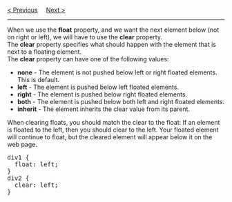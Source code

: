 <a href="/CSS/Float/Main.md">&lt; Previous</a>
&nbsp;&nbsp;&nbsp;
<a href="/CSS/Float/Examples.md">Next &gt;</a>
<hr>
When we use the <b>float</b> property, and we want the next element below (not on right or left), we will have to use the <b>clear</b> property.
<br>
The <b>clear</b> property specifies what should happen with the element that is next to a floating element.
<br>
The <b>clear</b> property can have one of the following values:
<ul>
  <li><b>none</b> - The element is not pushed below left or right floated elements. This is default.</li>
  <li><b>left</b> - The element is pushed below left floated elements.</li>
  <li><b>right</b> - The element is pushed below right floated elements.</li>
  <li><b>both</b> - The element is pushed below both left and right floated elements.</li>
  <li><b>inherit</b> - The element inherits the clear value from its parent.</li>
</ul>
When clearing floats, you should match the clear to the float: If an element is floated to the left, then you should clear to the left. Your floated element will continue to float, but the cleared element will appear below it on the web page.
<pre>
div1 {
  float: left;
}
div2 {
  clear: left;
}
</pre>
